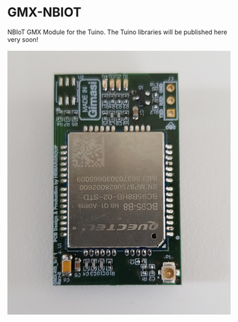 # GMX-NBIOT
NBIoT GMX Module for the Tuino. The Tuino libraries will be published here very soon!
<br/>
<br/>
<img src="/docs/gmx-nbiot.jpg"/>